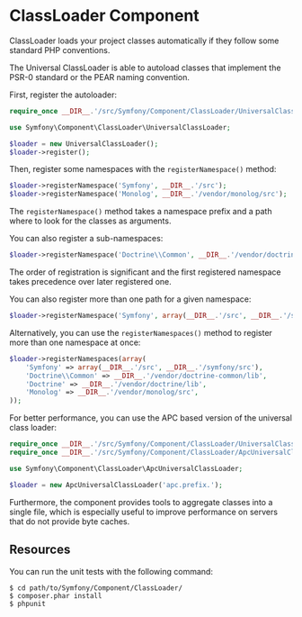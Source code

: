 ClassLoader Component
=====================

ClassLoader loads your project classes automatically if they follow some
standard PHP conventions.

The Universal ClassLoader is able to autoload classes that implement the PSR-0
standard or the PEAR naming convention.

First, register the autoloader:

```php
require_once __DIR__.'/src/Symfony/Component/ClassLoader/UniversalClassLoader.php';

use Symfony\Component\ClassLoader\UniversalClassLoader;

$loader = new UniversalClassLoader();
$loader->register();
```

Then, register some namespaces with the `registerNamespace()` method:

```php
$loader->registerNamespace('Symfony', __DIR__.'/src');
$loader->registerNamespace('Monolog', __DIR__.'/vendor/monolog/src');
```

The `registerNamespace()` method takes a namespace prefix and a path where to
look for the classes as arguments.

You can also register a sub-namespaces:

```php
$loader->registerNamespace('Doctrine\\Common', __DIR__.'/vendor/doctrine-common/lib');
```

The order of registration is significant and the first registered namespace
takes precedence over later registered one.

You can also register more than one path for a given namespace:

```php
$loader->registerNamespace('Symfony', array(__DIR__.'/src', __DIR__.'/symfony/src'));
```

Alternatively, you can use the `registerNamespaces()` method to register more
than one namespace at once:

```php
$loader->registerNamespaces(array(
    'Symfony' => array(__DIR__.'/src', __DIR__.'/symfony/src'),
    'Doctrine\\Common' => __DIR__.'/vendor/doctrine-common/lib',
    'Doctrine' => __DIR__.'/vendor/doctrine/lib',
    'Monolog' => __DIR__.'/vendor/monolog/src',
));
```

For better performance, you can use the APC based version of the universal
class loader:

```php
require_once __DIR__.'/src/Symfony/Component/ClassLoader/UniversalClassLoader.php';
require_once __DIR__.'/src/Symfony/Component/ClassLoader/ApcUniversalClassLoader.php';

use Symfony\Component\ClassLoader\ApcUniversalClassLoader;

$loader = new ApcUniversalClassLoader('apc.prefix.');
```

Furthermore, the component provides tools to aggregate classes into a single
file, which is especially useful to improve performance on servers that do not
provide byte caches.

Resources
---------

You can run the unit tests with the following command:

    $ cd path/to/Symfony/Component/ClassLoader/
    $ composer.phar install
    $ phpunit
